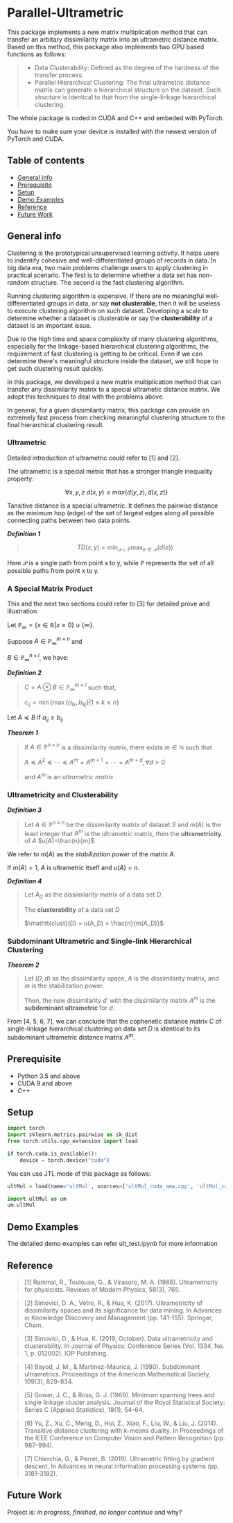 # Parallel-Ultrametric 
This package implements a new matrix multiplication method that can transfer an arbitary dissimilarity matrix into an ultrametric distance matrix. Based on this method, this package also implements two GPU based functions as follows:
> * Data Clusterability: Defined as the degree of the hardness of the transfer process. 
> * Parallel Hierarchical Clustering: The final ultrametric distance matrix can generate a hierarchical structure on the dataset. Such structure is identical to that from the single-linkage hierarchical clustering.  

The whole package is coded in CUDA and C++ and embeded with PyTorch. 

You have to make sure your device is installed with the newest version of PyTorch and CUDA. 


## Table of contents
* [General info](#general-info)
* [Prerequisite](#prerequisite)
* [Setup](#setup)
* [Demo Examples](#demo-examples)
* [Reference](#reference)
* [Future Work](#future-work)

## General info
Clustering is the prototypical unsupervised learning activity. It helps users to indentify cohesive and well-differentiated groups of records in data. In big data era, two main problems challenge users to apply clustering in practical scenario. The first is to determine whether a data set has non-random structure. The second is the fast clustering algorithm. 

Running clustering algorithm is expensive. If there are no meaningful well-differentiated groups in data, or say **not clusterable**, then it will be useless to execute clustering algorithm on such dataset. Developing a scale to determine whether a dataset is clusterable or say the **clusterability** of a dataset is an important issue. 

Due to the high time and space complexity of many clustering algorithms, especially for the linkage-based hierarchical clustering algorithms, the requirement of fast clustering is getting to be critical. Even if we can determine there's meaningful structure inside the dataset, we still hope to get such clustering result quickly. 

In this package, we developed a new matrix multiplication method that can transfer any dissimilarity matrix to a special ultrametic distance matrix. We adopt this techniques to deal with the problems above. 

In general, for a given dissimilarity matrix, this package can provide an extremely fast process from checking meaningful clustering structure to the final hierarchical clustering result.

### Ultrametric
Detailed introduction of ultrametric could refer to [1] and [2].

The ultrametric is a special metric that has a stronger triangle inequality property:

$$\forall x,y,z\ d(x,y)\leq max\lbrace d(y,z), d(x,z)\rbrace$$
<!-- ![](https://latex.codecogs.com/png.latex?\forall&space;x,y,z,d(x,y)\leq&space;max\{d(x,z),d(y,z)\}) -->

Tansitive distance is a special ultrametric. It defines the pairwise distance as the minimum hop (edge) of the set of largest edges along all possible connecting paths between two data points.

***Definition 1*** 

> $$TD(x,y) = \min_{\mathcal{P}\in \mathbb{P}} \max_{e\in \mathcal{P}} (d(e))$$

Here $\mathcal{P}$ is a single path from point x to y, while $\mathbb{P}$ represents the set of all possible paths from point x to y.

### A Special Matrix Product
This and the next two sections could refer to [3] for detailed prove and illustration.

Let $\mathbb{P}_\infty = \lbrace x\in\mathbb{R}|x\geq 0\rbrace \cup\lbrace\infty\rbrace$.

Suppose $A\in \mathbb{P}_{\infty}^{m\times n}$ and 

$B\in \mathbb{P}_{\infty}^{n\times l}$, we have:

***Definition 2***

>$C = A\otimes B\in\mathbb{P}_\infty^{m\times l}$ such that,
>
>$c_{ij} = \min\lbrace \max\lbrace a_{ik}, b_{kj}\rbrace |1\leq k\leq n\rbrace$

Let $A\preceq B$ if $a_{ij}\geq b_{ij}$

***Theorem 1***
 
> If $A\in\mathbb{P}^{n\times n}$ is a dissimilarity matrix, there exists $m\in\mathbb{N}$ such that
>
> $A\preceq A^2\preceq\cdots\preceq A^m = A^{m+1}=\cdots = A^{m+d}, \forall d>0$
>
> and $A^m$ is an *ultrametric matrix*

### Ultrametricity and Clusterability
***Definition 3***

> Let $A\in\mathbb{P}^{n\times n}$ be the dissimilarity matrix of dataset $S$ and $m(A)$ is the least integer that $A^m$ is the ultrametric matrix, then the **ultrametricity** of $A$ $u(A)=\frac{n}{m}$

We refer to $m(A)$ as the *stabilization power* of the matrix $A$.

If $m(A)=1$, $A$ is ultrametric itself and $u(A)=n$.

***Definition 4***

> Let $A_D$ as the dissimilarity matrix of a data set $D$.
> 
> The **clusterability** of a data set $D$
> 
> $\mathtt{clust}(D) = u(A_D) = \frac{n}{m(A_D)}$

### Subdominant Ultrametric and Single-link Hierarchical Clustering
***Theorem 2***

> Let $(D, d)$ as the dissimilarity space, $A$ is the dissimilarity matrix, and $m$ is the stabilization power. 
> 
> Then, the new dissimilarity $d'$ with the dissimilarity matrix $A^m$ is the **subdominant ultrametric** for $d$.

From [4, 5, 6, 7], we can conclude that the cophenetic distance matrix $C$ of single-linkage hierarchical clustering on data set $D$ is identical to its subdominant ultrametric distance matrix $A^m$.
<!-- 4 for subdominant definition on min-max conn to transtive dist-->
<!-- 5 connect mst to single-link-->
<!-- 6 connect trans dist to mst-->
<!-- 7 is the newest work on ultra-->
## Prerequisite
* Python 3.5 and above
* CUDA 9 and above
* C++

## Setup
```python
import torch
import sklearn.metrics.pairwise as sk_dist
from torch.utils.cpp_extension import load

if torch.cuda.is_available():
    device = torch.device("cuda")
```

You can use JTL mode of this package as follows:

```python
ultMul = load(name='ultMul', sources=['ultMul_cuda_new.cpp', 'ultMul_cuda_kernel_new.cu'])

import ultMul as um
um.ultMul
```

## Demo Examples
The detailed demo examples can refer ult_test.ipynb for more information

## Reference
> [1] Rammal, R., Toulouse, G., & Virasoro, M. A. (1986). Ultrametricity for physicists. Reviews of Modern Physics, 58(3), 765.

> [2] Simovici, D. A., Vetro, R., & Hua, K. (2017). Ultrametricity of dissimilarity spaces and its significance for data mining. In Advances in Knowledge Discovery and Management (pp. 141-155). Springer, Cham.

> [3] Simovici, D., & Hua, K. (2019, October). Data ultrametricity and clusterability. In Journal of Physics: Conference Series (Vol. 1334, No. 1, p. 012002). IOP Publishing.

> [4] Bayod, J. M., & Martinez-Maurica, J. (1990). Subdominant ultrametrics. Proceedings of the American Mathematical Society, 109(3), 829-834.

> [5] Gower, J. C., & Ross, G. J. (1969). Minimum spanning trees and single linkage cluster analysis. Journal of the Royal Statistical Society: Series C (Applied Statistics), 18(1), 54-64.

> [6] Yu, Z., Xu, C., Meng, D., Hui, Z., Xiao, F., Liu, W., & Liu, J. (2014). Transitive distance clustering with k-means duality. In Proceedings of the IEEE Conference on Computer Vision and Pattern Recognition (pp. 987-994).

> [7] Chierchia, G., & Perret, B. (2019). Ultrametric fitting by gradient descent. In Advances in neural information processing systems (pp. 3181-3192).
## Future Work
Project is: _in progress_, _finished_, _no longer continue_ and why?



